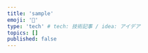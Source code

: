```yaml
---
title: 'sample'
emoji: '🔖'
type: 'tech' # tech: 技術記事 / idea: アイデア
topics: []
published: false
---
```

